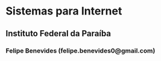 <h1> Sistemas para Internet
<br>
<h2> Instituto Federal da Paraíba
<br>
<h3> Felipe Benevides (felipe.benevides0@gmail.com)
